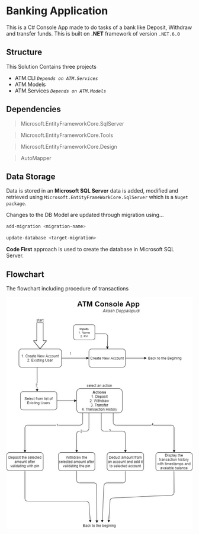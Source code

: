 # Banking Application

This is a C# Console App made to do tasks of a bank like Deposit, Withdraw and transfer funds.
This is built on **.NET** framework of version `.NET.6.0`

## Structure

This Solution Contains three projects

- ATM.CLI _`Depends on ATM.Services`_
- ATM.Models
- ATM.Services _`Depends on ATM.Models`_

## Dependencies

>Microsoft.EntityFrameworkCore.SqlServer

>Microsoft.EntityFrameworkCore.Tools

>Microsoft.EntityFrameworkCore.Design

>AutoMapper

## Data Storage

Data is stored in an **Microsoft SQL Server** data is added, modified and retrieved using `Microsoft.EntityFrameWorkCore.SqlServer` which is a `Nuget package`.

Changes to the DB Model are updated through migration using...

```PowerShell
add-migration <migration-name>
```
```PowerShell
update-database <target-migration>
```

**Code First** approach is used to create the database in Microsoft SQL Server.


## Flowchart

The flowchart including procedure of transactions

![Flowchart](/ATM_Console_App.jpg?raw=true 'Flowchart')
